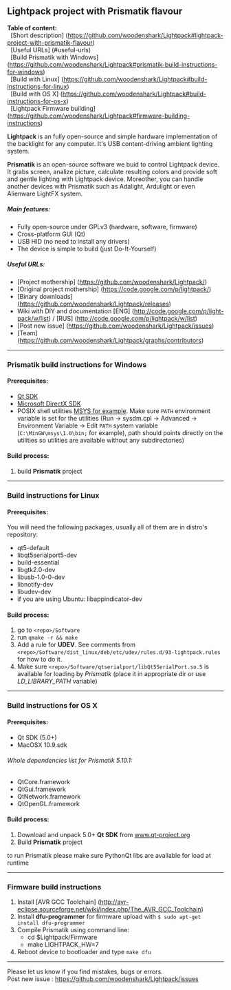 Lightpack project with Prismatik flavour
---------

**Table of content:** <br />
&nbsp;&nbsp;[Short description] (https://github.com/woodenshark/Lightpack#lightpack-project-with-prismatik-flavour) <br />
&nbsp;&nbsp;[Useful URLs] (#useful-urls) <br />
&nbsp;&nbsp;[Build Prismatik with Windows] (https://github.com/woodenshark/Lightpack#prismatik-build-instructions-for-windows) <br />
&nbsp;&nbsp;[Build with Linux] (https://github.com/woodenshark/Lightpack#build-instructions-for-linux) <br />
&nbsp;&nbsp;[Build with OS X] (https://github.com/woodenshark/Lightpack#build-instructions-for-os-x) <br />
&nbsp;&nbsp;[Lightpack Firmware building] (https://github.com/woodenshark/Lightpack#firmware-building-instructions) <br />


**Lightpack** is an fully open-source and simple hardware implementation of the backlight for any computer. It's USB content-driving ambient lighting system.

**Prismatik** is an open-source software we buid to control Lightpack device. It grabs screen, analize picture,
calculate resulting colors and provide soft and gentle lighting with Lightpack device. Moreother, you can 
handle another devices with Prismatik such as Adalight, Ardulight or even Alienware LightFX system.

##### Main features:
* Fully open-source under GPLv3 (hardware, software, firmware)
* Cross-platform GUI (Qt)
* USB HID (no need to install any drivers)
* The device is simple to build (just Do-It-Yourself) 

##### Useful URLs:
* [Project mothership] (https://github.com/woodenshark/Lightpack/)
* [Original project mothership] (https://code.google.com/p/lightpack/)
* [Binary downloads] (https://github.com/woodenshark/Lightpack/releases)
* Wiki with DIY and documentation [ENG] (http://code.google.com/p/light-pack/w/list) / [RUS] (http://code.google.com/p/lightpack/w/list)
* [Post new issue] (https://github.com/woodenshark/Lightpack/issues)
* [Team] (https://github.com/woodenshark/Lightpack/graphs/contributors)

---

### Prismatik build instructions for Windows
#### Prerequisites:
* [Qt SDK](http://qt-project.org/downloads)
* [Microsoft DirectX SDK](http://www.microsoft.com/en-us/download/details.aspx?id=6812)
* POSIX shell utilities [MSYS for example](http://www.mingw.org/wiki/MSYS). Make sure `PATH` environment variable is set for the utilities (Run &rarr; sysdm.cpl &rarr; Advanced &rarr; Environment Variable &rarr; Edit `PATH` system variable (`C:\MinGW\msys\1.0\bin;` for example), path should points directly on the utilities so utilities are available without any subdirectories)

#### Build process:
1. build **Prismatik** project

---

### Build instructions for Linux
#### Prerequisites:
You will need the following packages, usually all of them are in distro's repository:
* qt5-default
* libqt5serialport5-dev
* build-essential
* libgtk2.0-dev
* libusb-1.0-0-dev
* libnotify-dev
* libudev-dev
* if you are using Ubuntu: libappindicator-dev

#### Build process:
1. go to `<repo>/Software`
2. run ```qmake -r && make```
3. Add a rule for **UDEV**. See comments from `<repo>/Software/dist_linux/deb/etc/udev/rules.d/93-lightpack.rules` for how to do it.
4. Make sure `<repo>/Software/qtserialport/libQt5SerialPort.so.5` is available for loading by *Prismatik* (place it in appropriate dir or use *LD_LIBRARY_PATH* variable)

---

### Build instructions for OS X
#### Prerequisites:
* Qt SDK (5.0+)
* MacOSX 10.9.sdk

###### Whole dependencies list for Prismatik 5.10.1:
* QtCore.framework
* QtGui.framework
* QtNetwork.framework
* QtOpenGL.framework

#### Build process:
1. Download and unpack 5.0+ **Qt SDK** from www.qt-project.org
4. Build **Prismatik** project

to run Prismatik please make sure PythonQt libs are available for load at runtime 

---

### Firmware build instructions
1. Install [AVR GCC Toolchain] (http://avr-eclipse.sourceforge.net/wiki/index.php/The_AVR_GCC_Toolchain)
2. Install **dfu-programmer** for firmware upload with `$ sudo apt-get install dfu-programmer`
3. Compile Prismatik using command line:
    * cd $Lightpack/Firmware
    * make LIGHTPACK_HW=7
4. Reboot device to bootloader and type `make dfu`

---

Please let us know if you find mistakes, bugs or errors.<br />
Post new issue : https://github.com/woodenshark/Lightpack/issues
